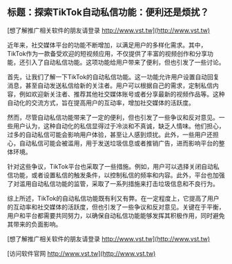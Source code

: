 ## **标题：探索TikTok自动私信功能：便利还是烦扰？**

[想了解推广相关软件的朋友请登录 http://www.vst.tw](http://www.vst.tw)

近年来，社交媒体平台的功能不断增加，以满足用户的多样化需求。其中，TikTok作为一款备受欢迎的短视频应用，不仅提供了丰富的视频创作和分享功能，还引入了自动私信功能。这项功能给用户带来了便利，但也引发了一些讨论。

首先，让我们了解一下TikTok的自动私信功能。这一功能允许用户设置自动回复消息，甚至自动发送私信给新的关注者。用户可以根据自己的需求，定制私信内容，例如欢迎新关注者、推荐其他社交媒体账号或者分享最新的视频作品等。这种自动化的交流方式，旨在提高用户的互动率，增加社交媒体的活跃度。

然而，尽管自动私信功能带来了一定的便利，但也引发了一些争议和反对意见。一些用户认为，这种自动化的私信显得过于冷淡和不真诚，缺乏人情味。他们担心，过多的自动私信可能会影响用户体验，甚至让人感到烦扰。此外，一些用户还担心，自动私信可能会被滥用，用于发送垃圾信息或者推销广告，进而影响平台的整体环境。

针对这些争议，TikTok平台也采取了一些措施。例如，用户可以选择关闭自动私信功能，或者设置私信的触发条件，以控制私信的频率和内容。此外，平台也加强了对滥用自动私信功能的监管，采取了一系列措施来打击垃圾信息和不良行为。

综上所述，TikTok的自动私信功能既有利又有弊。在一定程度上，它提高了用户的互动率和社交媒体的活跃度，但也引发了一些争议和反对意见。关键在于平衡，用户和平台都需要共同努力，以确保自动私信功能能够发挥其积极作用，同时避免其带来的负面影响。

[想了解推广相关软件的朋友请登录 http://www.vst.tw](http://www.vst.tw)


[访问软件官网 http://www.vst.tw](http://www.vst.tw)
